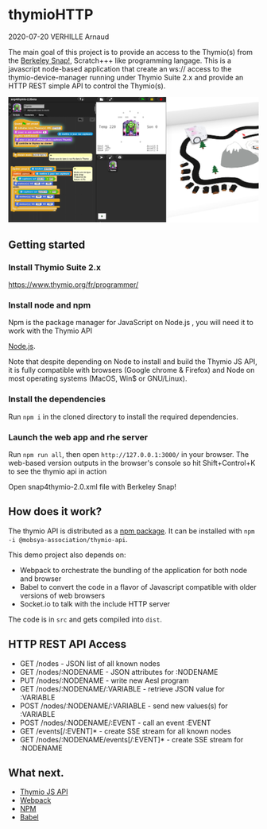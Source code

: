 # thymioHTTP 

2020-07-20 VERHILLE Arnaud

The main goal of this project is to provide an access to the Thymio(s) from the [Berkeley Snap!](https://snap.berkeley.edu/), Scratch+++ like programming langage.
This is a javascript node-based application that create an ws:// access to the thymio-device-manager running under Thymio Suite 2.x and provide an HTTP REST simple API to control the Thymio(s).

![Screenshot](/Screenshot.png?raw=true "Screenshot")

## Getting started

### Install Thymio Suite 2.x

https://www.thymio.org/fr/programmer/

### Install node and npm

Npm is the package manager for JavaScript on Node.js , you will need it to work with the Thymio API

[Node.js](https://nodejs.org/en/).

Note that despite depending on Node to install and build the Thymio JS API, it is fully compatible with browsers
(Google chrome & Firefox) and Node on most operating systems (MacOS, Win$ or GNU/Linux).

### Install the dependencies

Run `npm i` in the cloned directory to install the required dependencies.

### Launch the web app and rhe server

Run `npm run all`, then open `http://127.0.0.1:3000/` in your browser.
The web-based version outputs in the browser's console so hit Shift+Control+K to see the thymio api in action

Open snap4thymio-2.0.xml file with Berkeley Snap!

## How does it work?

The thymio API is distributed as a [npm package](https://www.npmjs.com/package/@mobsya-association/thymio-api).
It can be installed with `npm -i @mobsya-association/thymio-api`.

This demo project also depends on:
* Webpack to orchestrate the bundling of the application for both node and browser
* Babel to convert the code in a flavor of Javascript compatible with older versions of web browsers
* Socket.io to talk with the include HTTP server

The code is in `src` and gets compiled into `dist`.

## HTTP REST API Access

- GET  /nodes                                 - JSON list of all known nodes
- GET  /nodes/:NODENAME                       - JSON attributes for :NODENAME
- PUT  /nodes/:NODENAME                       - write new Aesl program
- GET  /nodes/:NODENAME/:VARIABLE             - retrieve JSON value for :VARIABLE
- POST /nodes/:NODENAME/:VARIABLE             - send new values(s) for :VARIABLE
- POST /nodes/:NODENAME/:EVENT                - call an event :EVENT
- GET  /events\[/:EVENT\]*                      - create SSE stream for all known nodes
- GET  /nodes/:NODENAME/events\[/:EVENT\]*      - create SSE stream for :NODENAME

## What next.

* [Thymio JS API
](https://github.com/Mobsya/thymio-js-api-demo.git)
* [Webpack](https://webpack.js.org/)
* [NPM](https://docs.npmjs.com/)
* [Babel](https://babeljs.io/)
